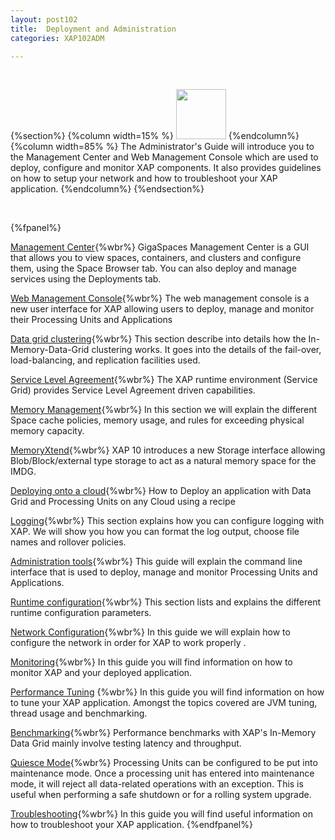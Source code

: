 ```yaml
---
layout: post102
title:  Deployment and Administration
categories: XAP102ADM

---
```


<br>

{%section%}
{%column width=15% %}
<img src="/attachment_files/subject/management.png" width="80" height="80">
{%endcolumn%}
{%column width=85% %}
The Administrator's Guide will introduce you to the Management Center and Web Management Console which are used to deploy, configure and monitor XAP components. It also provides guidelines on how to setup your network and how to troubleshoot your XAP application.
{%endcolumn%}
{%endsection%}

<br>

{%fpanel%}

[Management Center](./gigaspaces-management-center.html){%wbr%}
GigaSpaces Management Center is a GUI that allows you to view spaces, containers, and clusters and configure them, using the Space Browser tab. You can also deploy and manage services using the Deployments tab.

[Web Management Console](./web-management-console.html){%wbr%}
The web management console is a new user interface for XAP allowing users to deploy, manage and monitor their Processing Units and Applications

[Data grid clustering](./data-grid-clustering.html){%wbr%}
This section describe into details how the In-Memory-Data-Grid clustering works. It goes into the details of the fail-over, load-balancing, and replication facilities used.

[Service Level Agreement](./the-sla-overview.html){%wbr%}
The XAP runtime environment (Service Grid) provides Service Level Agreement driven capabilities.

[Memory Management](./memory-management-overview.html){%wbr%}
In this section we will explain the different Space cache policies, memory usage, and rules for exceeding physical memory capacity.

[MemoryXtend](./memoryxtend.html){%wbr%}
XAP 10 introduces a new Storage interface allowing Blob/Block/external type storage to act as a natural memory space for the IMDG.

[Deploying onto a cloud](./deploying-your-application-on-a-cloud.html){%wbr%}
How to Deploy an application with Data Grid and Processing Units on any Cloud using a recipe

[Logging](./logging-overview.html){%wbr%}
This section explains how you can configure logging with XAP. We will show you how you can format the log output, choose file names and rollover policies.

[Administration tools](./administration-tools.html){%wbr%}
This guide will explain the command line interface that is used to deploy, manage and monitor Processing Units and Applications.

[Runtime configuration](./runtime-configuration.html){%wbr%}
This section lists and explains the different runtime configuration parameters.

[Network Configuration](./network.html){%wbr%}
In this guide we will explain how to configure the network in order for XAP to work properly .

[Monitoring](./monitoring.html){%wbr%}
In this guide you will find information on how to monitor XAP and your deployed application.

[Performance Tuning](./tuning.html) {%wbr%}
In this guide you will find information on how to tune your XAP application. Amongst the topics covered are JVM tuning, thread usage and benchmarking.

[Benchmarking](./benchmarking.html){%wbr%}
Performance benchmarks with XAP's In-Memory Data Grid mainly involve testing latency and throughput.

[Quiesce Mode](./quiescemode.html){%wbr%}
Processing Units can be configured to be put into maintenance mode. Once a processing unit has entered into maintenance mode, it will reject all data-related operations with an exception. This is useful when performing a safe shutdown or for a rolling system upgrade.


[Troubleshooting](./troubleshooting.html){%wbr%}
In this guide you will find useful information on how to troubleshoot your XAP application.
{%endfpanel%}




